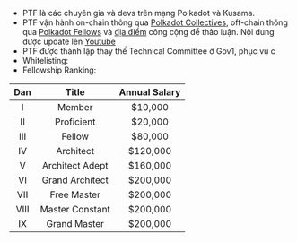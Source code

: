 - PTF là các chuyên gia và devs trên mạng Polkadot và Kusama.
- PTF vận hành on-chain thông qua [Polkadot Collectives](https://polkadot.js.org/apps/?rpc=wss%3A%2F%2Fpolkadot-collectives-rpc.polkadot.io#/fellowship/referenda), off-chain thông qua [Polkadot Fellows](https://github.com/polkadot-fellows) và [địa điểm](https://matrix.to/#/#fellowship-members:parity.io) công cộng để thảo luận. Nội dung được update lên [Youtube](https://www.youtube.com/watch?v=5P6Axm4JrmQ&list=PLtyd7v_I7PGlDJCCCLGLjJ0yv33JAEE_-)
- PTF được thành lập thay thế Technical Committee ở Gov1, phục vụ c
- Whitelisting:
- Fellowship Ranking:

| Dan  |      Title      | Annual Salary |
| :--: | :-------------: | :-----------: |
|  I   |     Member      |    $10,000    |
|  II  |   Proficient    |    $20,000    |
| III  |     Fellow      |    $80,000    |
|  IV  |    Architect    |   $120,000    |
|  V   | Architect Adept |   $160,000    |
|  VI  | Grand Architect |   $200,000    |
| VII  |   Free Master   |   $200,000    |
| VIII | Master Constant |   $200,000    |
|  IX  |  Grand Master   |   $200,000    |